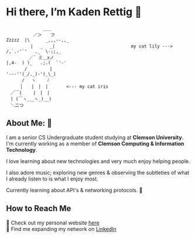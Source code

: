 # Hi there, I’m Kaden Rettig 🐌
```
              ＿＿
　　　 　　 ／＞　　フ                                                 Zzzzz  |\      _,,,--,,_
　　　 　　| 　_　 _|                             my cat lily --->           /,`.-'`'   ._  \-;;,_
　 　　 　／` ミ＿xノ                                                       |,4-  ) )_   .;.(  `'-'
　　 　 /　　　 　 |                                                       '---''(_/._)-'(_\_)
　　　 /　 ヽ　　 ﾉ
　 　 │　　|　|　|       <--- my cat iris
　／￣|　　 |　|　|
　| (￣ヽ＿_ヽ_)__)
　＼二つ 
```
## About Me: 🌻

I am a senior CS Undergraduate student studying at **Clemson University**. </br>
I'm currently working as a member of **Clemson Computing & Information Technology**.

I love learning about new technologies and very much enjoy helping people. </br>

I also adore music; exploring new genres & observing the subtleties of what I already listen to is what I enjoy most.

Currently learning about API's & networking protocols. 🎍

## How to Reach Me
📝 Check out my personal website [here](https://oregano.surge.sh) </br>
🤝 Find me expanding my network on [LinkedIn](https://www.linkedin.com/in/kadenrettig/)
